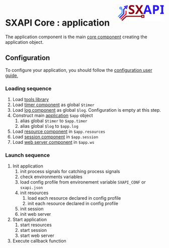 <img align="right" height="50" src="https://raw.githubusercontent.com/startxfr/sxapi-core/v0.0.58-docker/docs/assets/logo.svg?sanitize=true">

# SXAPI Core : application 

The application component is the main [core component](./README.md) creating the application object.<br> 

## Configuration

To configure your application, you should follow the [configuration user guide](../guides/2.Configure.md), 

### Loading sequence

1. Load [tools library](tools.md) 
2. Load [timer component](timer.md) as global `$timer`
3. Load [log component](log.md) as global `$log`. Configuration is empty at this step.
4. Construct main [application](app.md) `$app` object
   1. alias global `$timer` to `$app.timer`
   2. alias global `$log` to `$app.log`
5. Load [resource component](resource.md) in  `$app.resources`
6. Load [session component](session.md) in  `$app.session`
7. Load [web server component](ws.md) in  `$app.ws`


### Launch sequence

1. Init application
   1. init process signals for catching process signals
   2. check environments variables 
   3. load config profile from environement variable `SXAPI_CONF` or `sxapi.json`
   4. init resources
      1. load each resource declared in config profile
      2. init each resource declared in config profile
   5. init session
   6. init web server
2. Start application
   1. start resources
   2. start session
   3. start web server
3. Execute callback function 
